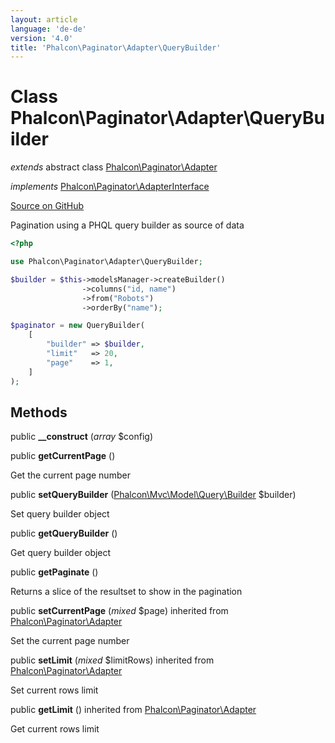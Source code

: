 ```yaml
---
layout: article
language: 'de-de'
version: '4.0'
title: 'Phalcon\Paginator\Adapter\QueryBuilder'
---
```


# Class **Phalcon\Paginator\Adapter\QueryBuilder**

*extends* abstract class [Phalcon\Paginator\Adapter](api/Phalcon_Paginator_Adapter)

*implements* [Phalcon\Paginator\AdapterInterface](api/Phalcon_Paginator_AdapterInterface)

<a href="https://github.com/phalcon/cphalcon/tree/v4.0.0/phalcon/paginator/adapter/querybuilder.zep" class="btn btn-default btn-sm">Source on GitHub</a>

Pagination using a PHQL query builder as source of data

```php
<?php

use Phalcon\Paginator\Adapter\QueryBuilder;

$builder = $this->modelsManager->createBuilder()
                ->columns("id, name")
                ->from("Robots")
                ->orderBy("name");

$paginator = new QueryBuilder(
    [
        "builder" => $builder,
        "limit"   => 20,
        "page"    => 1,
    ]
);

```

## Methods

public **__construct** (*array* $config)

public **getCurrentPage** ()

Get the current page number

public **setQueryBuilder** ([Phalcon\Mvc\Model\Query\Builder](api/Phalcon_Mvc_Model_Query_Builder) $builder)

Set query builder object

public **getQueryBuilder** ()

Get query builder object

public **getPaginate** ()

Returns a slice of the resultset to show in the pagination

public **setCurrentPage** (*mixed* $page) inherited from [Phalcon\Paginator\Adapter](api/Phalcon_Paginator_Adapter)

Set the current page number

public **setLimit** (*mixed* $limitRows) inherited from [Phalcon\Paginator\Adapter](api/Phalcon_Paginator_Adapter)

Set current rows limit

public **getLimit** () inherited from [Phalcon\Paginator\Adapter](api/Phalcon_Paginator_Adapter)

Get current rows limit